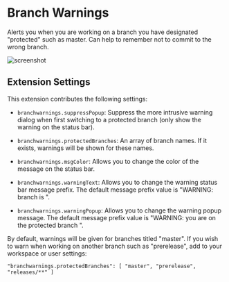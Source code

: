 # Branch Warnings

Alerts you when you are working on a branch you have designated "protected" such as master. Can help to remember not to commit to the wrong branch.

![screenshot](images/warning.png)

## Extension Settings

This extension contributes the following settings:

* `branchwarnings.suppressPopup`: Suppress the more intrusive warning dialog when first switching to a protected branch (only show the warning on the status bar).

* `branchwarnings.protectedBranches`: An array of branch names. If it exists, warnings will be shown for these names.

* `branchwarnings.msgColor`: Allows you to change the color of the message on the status bar.

* `branchwarnings.warningText`: Allows you to change the warning status bar message prefix. The default message prefix value is "WARNING: branch is ".

* `branchwarnings.warningPopup`: Allows you to change the warning popup message. The default message prefix value is "WARNING: you are on the protected branch ".

By default, warnings will be given for branches titled "master". If you wish to warn when working on another branch such as "prerelease", add to your workspace or user settings:
```
"branchwarnings.protectedBranches": [ "master", "prerelease", "releases/**" ]
```
